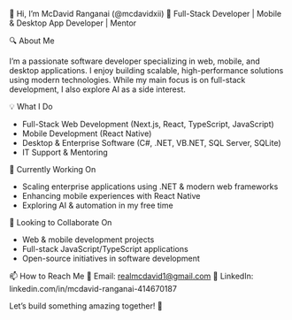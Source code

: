 👋 Hi, I’m McDavid Ranganai (@mcdavidxii)
🚀 Full-Stack Developer | Mobile & Desktop App Developer | Mentor

🔍 About Me

I’m a passionate software developer specializing in web, mobile, and desktop applications.
I enjoy building scalable, high-performance solutions using modern technologies. 
While my main focus is on full-stack development, I also explore AI as a side interest.

💡 What I Do

- Full-Stack Web Development (Next.js, React, TypeScript, JavaScript)
- Mobile Development (React Native)
- Desktop & Enterprise Software (C#, .NET, VB.NET, SQL Server, SQLite)
- IT Support & Mentoring

🌱 Currently Working On

- Scaling enterprise applications using .NET & modern web frameworks
- Enhancing mobile experiences with React Native
- Exploring AI & automation in my free time

🤝 Looking to Collaborate On

- Web & mobile development projects
- Full-stack JavaScript/TypeScript applications
- Open-source initiatives in software development

📫 How to Reach Me
📩 Email: realmcdavid1@gmail.com
🔗 LinkedIn: linkedin.com/in/mcdavid-ranganai-414670187

Let’s build something amazing together! 🚀
